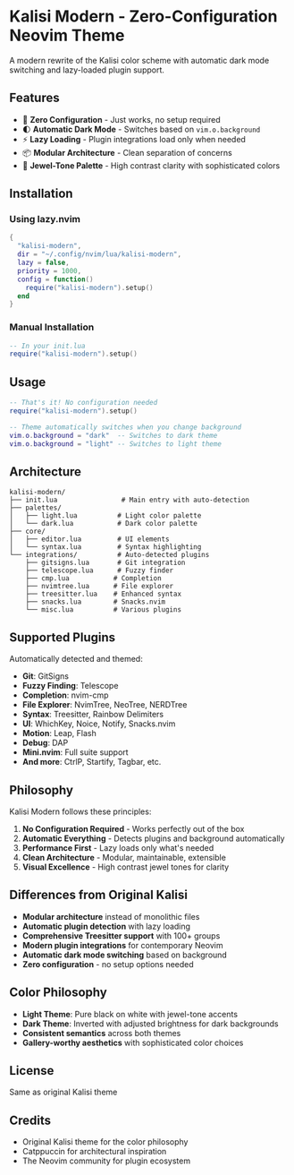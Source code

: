 # Kalisi Modern - Zero-Configuration Neovim Theme

A modern rewrite of the Kalisi color scheme with automatic dark mode switching and lazy-loaded plugin support.

## Features

- 🎨 **Zero Configuration** - Just works, no setup required
- 🌓 **Automatic Dark Mode** - Switches based on `vim.o.background`
- ⚡ **Lazy Loading** - Plugin integrations load only when needed
- 📦 **Modular Architecture** - Clean separation of concerns
- 💎 **Jewel-Tone Palette** - High contrast clarity with sophisticated colors

## Installation

### Using lazy.nvim
```lua
{
  "kalisi-modern",
  dir = "~/.config/nvim/lua/kalisi-modern",
  lazy = false,
  priority = 1000,
  config = function()
    require("kalisi-modern").setup()
  end
}
```

### Manual Installation
```lua
-- In your init.lua
require("kalisi-modern").setup()
```

## Usage

```lua
-- That's it! No configuration needed
require("kalisi-modern").setup()

-- Theme automatically switches when you change background
vim.o.background = "dark"  -- Switches to dark theme
vim.o.background = "light" -- Switches to light theme
```

## Architecture

```
kalisi-modern/
├── init.lua                # Main entry with auto-detection
├── palettes/
│   ├── light.lua          # Light color palette
│   └── dark.lua           # Dark color palette
├── core/
│   ├── editor.lua         # UI elements
│   └── syntax.lua         # Syntax highlighting
└── integrations/          # Auto-detected plugins
    ├── gitsigns.lua       # Git integration
    ├── telescope.lua      # Fuzzy finder
    ├── cmp.lua           # Completion
    ├── nvimtree.lua      # File explorer
    ├── treesitter.lua    # Enhanced syntax
    ├── snacks.lua        # Snacks.nvim
    └── misc.lua          # Various plugins
```

## Supported Plugins

Automatically detected and themed:

- **Git**: GitSigns
- **Fuzzy Finding**: Telescope
- **Completion**: nvim-cmp
- **File Explorer**: NvimTree, NeoTree, NERDTree
- **Syntax**: Treesitter, Rainbow Delimiters
- **UI**: WhichKey, Noice, Notify, Snacks.nvim
- **Motion**: Leap, Flash
- **Debug**: DAP
- **Mini.nvim**: Full suite support
- **And more**: CtrlP, Startify, Tagbar, etc.

## Philosophy

Kalisi Modern follows these principles:

1. **No Configuration Required** - Works perfectly out of the box
2. **Automatic Everything** - Detects plugins and background automatically
3. **Performance First** - Lazy loads only what's needed
4. **Clean Architecture** - Modular, maintainable, extensible
5. **Visual Excellence** - High contrast jewel tones for clarity

## Differences from Original Kalisi

- **Modular architecture** instead of monolithic files
- **Automatic plugin detection** with lazy loading
- **Comprehensive Treesitter support** with 100+ groups
- **Modern plugin integrations** for contemporary Neovim
- **Automatic dark mode switching** based on background
- **Zero configuration** - no setup options needed

## Color Philosophy

- **Light Theme**: Pure black on white with jewel-tone accents
- **Dark Theme**: Inverted with adjusted brightness for dark backgrounds
- **Consistent semantics** across both themes
- **Gallery-worthy aesthetics** with sophisticated color choices

## License

Same as original Kalisi theme

## Credits

- Original Kalisi theme for the color philosophy
- Catppuccin for architectural inspiration
- The Neovim community for plugin ecosystem